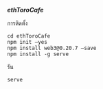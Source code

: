 ***ethToroCafe***


  การติดตั้ง

    cd ethToroCafe
    npm init –yes
    npm install web3@0.20.7 –save
    npm install -g serve
  รัน

    serve
